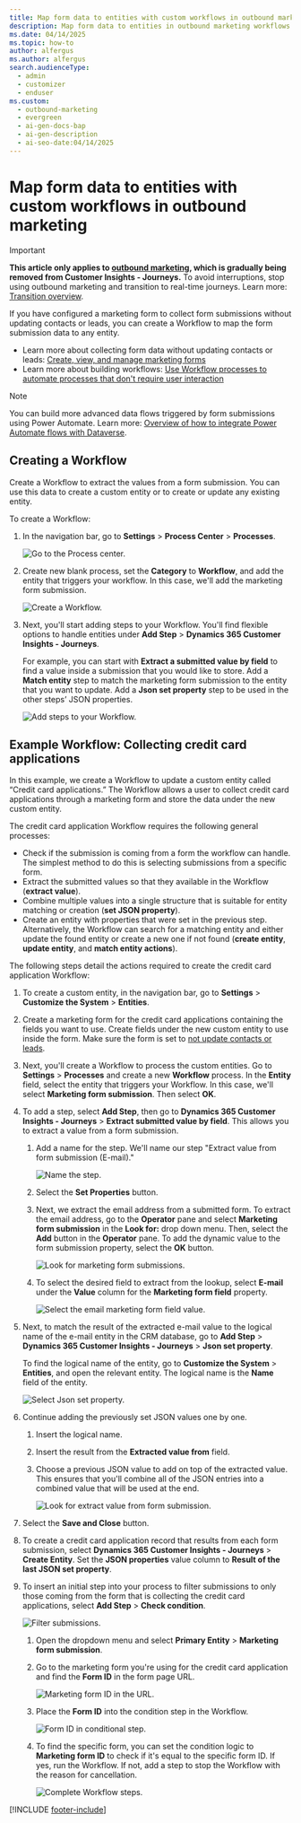 ```yaml
---
title: Map form data to entities with custom workflows in outbound marketing
description: Map form data to entities in outbound marketing workflows. Learn how to create custom workflows to process form submissions and update entities effectively.
ms.date: 04/14/2025
ms.topic: how-to
author: alfergus
ms.author: alfergus
search.audienceType:
  - admin
  - customizer
  - enduser
ms.custom:
  - outbound-marketing
  - evergreen
  - ai-gen-docs-bap
  - ai-gen-description
  - ai-seo-date:04/14/2025
---
```


# Map form data to entities with custom workflows in outbound marketing

> [!IMPORTANT]
> **This article only applies to [outbound marketing](user-guide.md), which is gradually being removed from Customer Insights - Journeys.** To avoid interruptions, stop using outbound marketing and transition to real-time journeys. Learn more: [Transition overview](transition-overview.md).

If you have configured a marketing form to collect form submissions without updating contacts or leads, you can create a Workflow to map the form submission data to any entity.
- Learn more about collecting form data without updating contacts or leads: [Create, view, and manage marketing forms](marketing-forms.md#do-not-createupdate-contacts-or-leads)
- Learn more about building workflows: [Use Workflow processes to automate processes that don't require user interaction](/dynamics365/customerengagement/on-premises/customize/workflow-processes)

> [!NOTE]
> You can build more advanced data flows triggered by form submissions using Power Automate. Learn more: [Overview of how to integrate Power Automate flows with Dataverse](/power-automate/dataverse/overview).

## Creating a Workflow

Create a Workflow to extract the values from a form submission. You can use this data to create a custom entity or to create or update any existing entity.

To create a Workflow:

1. In the navigation bar, go to **Settings** > **Process Center** > **Processes**.

    ![Go to the Process center.](media/entity-mapping-process-center.png "Go to the Process center")

1. Create new blank process, set the **Category** to **Workflow**, and add the entity that triggers your workflow. In this case, we'll add the marketing form submission.

    ![Create a Workflow.](media/entity-mapping-create-process.png "Create a Workflow")

1. Next, you'll start adding steps to your Workflow. You'll find flexible options to handle entities under **Add Step** > **Dynamics 365 Customer Insights - Journeys**.

    For example, you can start with **Extract a submitted value by field** to find a value inside a submission that you would like to store. Add a **Match entity** step to match the marketing form submission to the entity that you want to update. Add a **Json set property** step to be used in the other steps’ JSON properties.

    ![Add steps to your Workflow.](media/entity-mapping-add-step.png "Add steps to your Workflow")

## Example Workflow: Collecting credit card applications

In this example, we create a Workflow to update a custom entity called “Credit card applications.” The Workflow allows a user to collect credit card applications through a marketing form and store the data under the new custom entity.

The credit card application Workflow requires the following general processes:
- Check if the submission is coming from a form the workflow can handle. The simplest method to do this is selecting submissions from a specific form.
- Extract the submitted values so that they available in the Workflow (**extract value**).
- Combine multiple values into a single structure that is suitable for entity matching or creation (**set JSON property**).
- Create an entity with properties that were set in the previous step. Alternatively, the Workflow can search for a matching entity and either update the found entity or create a new one if not found (**create entity**, **update entity**, and **match entity actions**).

The following steps detail the actions required to create the credit card application Workflow:

1. To create a custom entity, in the navigation bar, go to **Settings** > **Customize the System** > **Entities**.
1. Create a marketing form for the credit card applications containing the fields you want to use. Create fields under the new custom entity to use inside the form. Make sure the form is set to [not update contacts or leads](marketing-forms.md#do-not-createupdate-contacts-or-leads).
1. Next, you'll create a Workflow to process the custom entities. Go to **Settings** > **Processes** and create a new **Workflow** process. In the **Entity** field, select the entity that triggers your Workflow. In this case, we'll select **Marketing form submission**. Then select **OK**.
1. To add a step, select **Add Step**, then go to **Dynamics 365 Customer Insights - Journeys** > **Extract submitted value by field**. This allows you to extract a value from a form submission.
    1. Add a name for the step. We'll name our step "Extract value from form submission (E-mail)."

        ![Name the step.](media/entity-mapping-add-steps.png "Name the step")

    1. Select the **Set Properties** button.
    1. Next, we extract the email address from a submitted form. To extract the email address, go to the **Operator** pane and select **Marketing form submission** in the **Look for:** drop down menu. Then, select the **Add** button in the **Operator** pane. To add the dynamic value to the form submission property, select the **OK** button.

        ![Look for marketing form submissions.](media/entity-mapping-marketing-form-submission.png "Look for marketing form submissions")

    1. To select the desired field to extract from the lookup, select **E-mail** under the **Value** column for the **Marketing form field** property.

        ![Select the email marketing form field value.](media/entity-mapping-email-lookup.png "Select the email marketing form field value")

1. Next, to match the result of the extracted e-mail value to the logical name of the e-mail entity in the CRM database, go to **Add Step** > **Dynamics 365 Customer Insights - Journeys** > **Json set property**.
    
    To find the logical name of the entity, go to **Customize the System** > **Entities**, and open the relevant entity. The logical name is the **Name** field of the entity.

      ![Select Json set property.](media/entity-mapping-json-set.png "Select Json set property")

1. Continue adding the previously set JSON values one by one.
    1. Insert the logical name.
    1. Insert the result from the **Extracted value from** field.
    1. Choose a previous JSON value to add on top of the extracted value. This ensures that you'll combine all of the JSON entries into a combined value that will be used at the end.

        ![Look for extract value from form submission.](media/entity-mapping-json-extract.png "Look for extract value from form submission")

1. Select the **Save and Close** button.
1. To create a credit card application record that results from each form submission, select **Dynamics 365 Customer Insights - Journeys** > **Create Entity**. Set the **JSON properties** value column to **Result of the last JSON set property**.
1. To insert an initial step into your process to filter submissions to only those coming from the form that is collecting the credit card applications, select **Add Step** > **Check condition**.

      ![Filter submissions.](media/entity-mapping-filter.png "Filter submissions")

    1. Open the dropdown menu and select **Primary Entity** > **Marketing form submission**.
    1. Go to the marketing form you're using for the credit card application and find the **Form ID** in the form page URL.

          ![Marketing form ID in the URL.](media/entity-mapping-form-id.png "Marketing form ID in the URL")

    1. Place the **Form ID** into the condition step in the Workflow.

          ![Form ID in conditional step.](media/entity-mapping-condition-step.png "Form ID in conditional step")

    1. To find the specific form, you can set the condition logic to **Marketing form ID** to check if it's equal to the specific form ID. If yes, run the Workflow. If not, add a step to stop the Workflow with the reason for cancellation.

          ![Complete Workflow steps.](media/entity-mapping-complete-workflow.png "Complete Workflow steps")

<!-- 1. You can find the submissions related to your custom entity by selecting the **Advanced find** button ![Advanced find button.](media/advanced_filter_icon.png "Advanced find button") on the top ribbon in the Customer Insights - Journeys app. In each submission, you can find submission values under the **Form** > **Submissions** tab. -->

[!INCLUDE [footer-include](./includes/footer-banner.md)]
